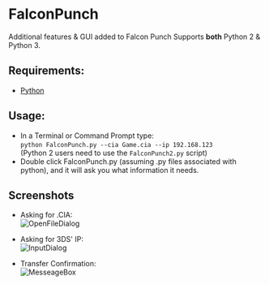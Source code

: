 # FalconPunch
Additional features & GUI added to Falcon Punch
Supports **both** Python 2 & Python 3.

## Requirements:
* [Python](https://www.python.org/downloads/)

## Usage:
* In a Terminal or Command Prompt type:  
`python FalconPunch.py --cia Game.cia --ip 192.168.123`  
(Python 2 users need to use the `FalconPunch2.py` script)  
* Double click FalconPunch.py (assuming .py files associated with python), and it will ask you what information it needs.

## Screenshots
* Asking for .CIA:  
![OpenFileDialog](http://i.imgur.com/yPfRIk1.png)  

* Asking for 3DS' IP:  
![InputDialog](http://i.imgur.com/tj1PH95.png)  

* Transfer Confirmation:  
![MesseageBox](http://i.imgur.com/sElRpWA.png)  